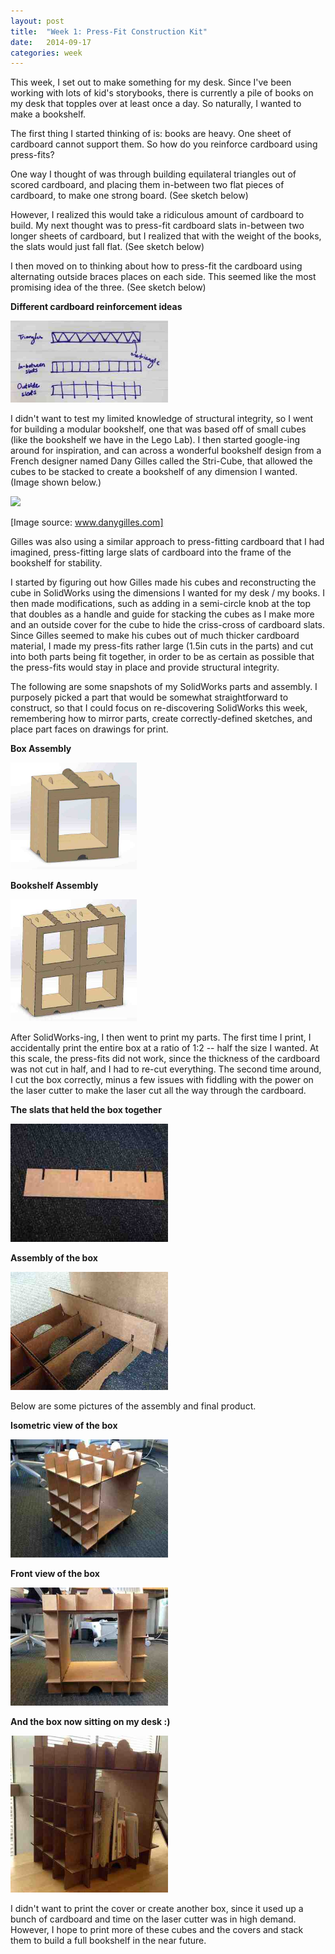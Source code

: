 ```yaml
---
layout: post
title:  "Week 1: Press-Fit Construction Kit"
date:   2014-09-17
categories: week
---
```


This week, I set out to make something for my desk. Since I've been working with lots of kid's storybooks, there is currently a pile of books on my desk that topples over at least once a day. So naturally, I wanted to make a bookshelf. 

The first thing I started thinking of is: books are heavy. One sheet of cardboard cannot support them. So how do you reinforce cardboard using press-fits?

One way I thought of was through building equilateral triangles out of scored cardboard, and placing them in-between two flat pieces of cardboard, to make one strong board. (See sketch below)

However, I realized this would take a ridiculous amount of cardboard to build. My next thought was to press-fit cardboard slats in-between two longer sheets of cardboard, but I realized that with the weight of the books, the slats would just fall flat. (See sketch below)

I then moved on to thinking about how to press-fit the cardboard using alternating outside braces places on each side. This seemed like the most promising idea of the three. (See sketch below)

__Different cardboard reinforcement ideas__

<img src="images/projects/week1/cardboard_supports.jpg" width="50%">

I didn't want to test my limited knowledge of structural integrity, so I went for building a modular bookshelf, one that was based off of small cubes (like the bookshelf we have in the Lego Lab). I then started google-ing around for inspiration, and can across a wonderful bookshelf design from a French designer named Dany Gilles called the Stri-Cube, that allowed the cubes to be stacked to create a bookshelf of any dimension I wanted. (Image shown below.)

<img src="http://www.danygilles.com/imstricube/animation.gif" width="50%">

[Image source: www.danygilles.com]

Gilles was also using a similar approach to press-fitting cardboard that I had imagined, press-fitting large slats of cardboard into the frame of the bookshelf for stability.

I started by figuring out how Gilles made his cubes and reconstructing the cube in SolidWorks using the dimensions I wanted for my desk / my books. I then made modifications, such as adding in a semi-circle knob at the top that doubles as a handle and guide for stacking the cubes as I make more and an outside cover for the cube to hide the criss-cross of cardboard slats. Since Gilles seemed to make his cubes out of much thicker cardboard material, I made my press-fits rather large (1.5in cuts in the parts) and cut into both parts being fit together, in order to be as certain as possible that the press-fits would stay in place and provide structural integrity.

The following are some snapshots of my SolidWorks parts and assembly. I purposely picked a part that would be somewhat straightforward to construct, so that I could focus on re-discovering SolidWorks this week, remembering how to mirror parts, create correctly-defined sketches, and place part faces on drawings for print.

__Box Assembly__

<img src="images/projects/week1/box_with_cover.jpg" width="40%">

__Bookshelf Assembly__

<img src="images/projects/week1/bookshelf_with_cover.jpg" width="40%">

After SolidWorks-ing, I then went to print my parts. The first time I print, I accidentally print the entire box at a ratio of 1:2 -- half the size I wanted. At this scale, the press-fits did not work, since the thickness of the cardboard was not cut in half, and I had to re-cut everything. The second time around, I cut the box correctly, minus a few issues with fiddling with the power on the laser cutter to make the laser cut all the way through the cardboard.

__The slats that held the box together__

<img src="images/projects/week1/slat.jpg" width="50%">

__Assembly of the box__

<img src="images/projects/week1/press_fit.jpg" width="50%">

Below are some pictures of the assembly and final product.

__Isometric view of the box__

<img src="images/projects/week1/box_side_empty.jpg" width="50%">

__Front view of the box__

<img src="images/projects/week1/box_front_empty.jpg" width="50%">

__And the box now sitting on my desk :)__

<img src="images/projects/week1/box_side.jpg" width="50%">

I didn't want to print the cover or create another box, since it used up a bunch of cardboard and time on the laser cutter was in high demand. However, I hope to print more of these cubes and the covers and stack them to build a full bookshelf in the near future.






